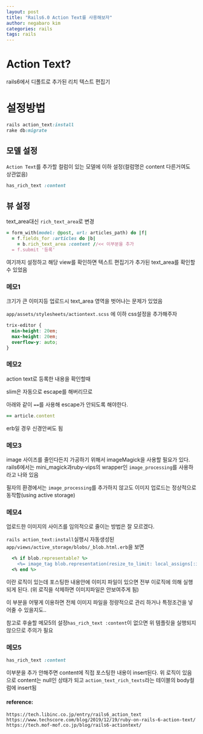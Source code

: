 ```yaml
---
layout: post
title: "Rails6.0 Action Text를 사용해보자"
author: negabaro kim
categories: rails
tags: rails
---
```


# Action Text?

rails6에서 디폴트로 추가된 리치 텍스트 편집기


# 설정방법


```ruby
rails action_text:install
rake db:migrate
```

## 모델 설정

`Action Text`를 추가할 컬럼이 있는 모델에 이하 설정(컬럼명은 content 다른거여도 상관없음)


```ruby
has_rich_text :content
```

## 뷰 설정

text_area대신 `rich_text_area`로 변경

```ruby
= form_with(model: @post, url: articles_path) do |f|
  = f.fields_for :articles do |b|
    = b.rich_text_area :content //<< 이부분을 추가
  = f.submit '등록'
```

여기까지 설정하고 해당 view를 확인하면 텍스트 편집기가 추가된 text_area를 확인할 수 있었음


### 메모1


크기가 큰 이미지등 업로드시 text_area 영역을 벗어나는 문제가 있었음


`app/assets/stylesheets/actiontext.scss` 에 이하 css설정을 추가해주자


```css
trix-editor {
  min-height: 20em;
  max-height: 20em;
  overflow-y: auto;
}
```


### 메모2

action text로 등록한 내용을 확인할때

slim은 자동으로 escape를 해버리므로 

아래와 같이 `==`를 사용해 escape가 안되도록 해야한다.

```ruby
== article.content
```

erb일 경우 신경안써도 됨

### 메모3

image 사이즈를 줄인다든지 가공하기 위해서 imageMagick을 사용할 필요가 있다.
rails6에서는 mini_magick과ruby-vips의 wrapper인 `image_processing`를 사용하라고
나와 있음

필자의 환경에서는 `image_processing`를 추가하지 않고도 이미지 업로드는 정상적으로 동작함(using active storage)



### 메모4 

업로드한 이미지의 사이즈를 임의적으로 줄이는 방법은 잘 모르겠다.

`rails action_text:install`실행시 자동생성된
`app/views/active_storage/blobs/_blob.html.erb`을 보면

```ruby
  <% if blob.representable? %>
    <%= image_tag blob.representation(resize_to_limit: local_assigns[:in_gallery] ? [ 800, 600 ] : [ 1024, 768 ]) %>
  <% end %>
```

이란 로직이 있는데 포스팅한 내용안에 이미지 파일이 있으면 전부 이로직에 의해 실행되게 된다.
(위 로직을 삭제하면 이미지파일은 안보여주게 됨)

이 부분을 어떻게 이용하면 전체 이미지 파일을 정량적으로 관리 하거나 특정조건을 넣어줄 수 있을지도..

참고로 후술할 메모5의 설정`has_rich_text :content`이 없으면 위 템플릿을 실행되지 않으므로 주의가 필요


### 메모5

```ruby
has_rich_text :content
```

이부분을 추가 안해주면 content에 직접 포스팅한 내용이 insert된다.
위 로직이 있음으로 content는 null인 상태가 되고 `action_text_rich_texts`라는 테이블의 body컬럼에 insert됨





#### reference:

```
https://tech.libinc.co.jp/entry/rails6_action_text
https://www.techscore.com/blog/2019/12/19/ruby-on-rails-6-action-text/
https://tech.mof-mof.co.jp/blog/rails6-actiontext/
```